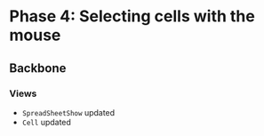 # Phase 4: Selecting cells with the mouse

## Backbone
### Views
* `SpreadSheetShow` updated
* `Cell` updated

